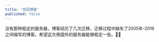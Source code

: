 ```yaml
---
title: '找回博客'
published: false
---
```


没有那种稳定的服务器，博客经历了几次迁移，迁移过程中缺失了2005年-2016之间缩写的博客。希望这次用国外的服务器能够稳定一些。:pray::pray: